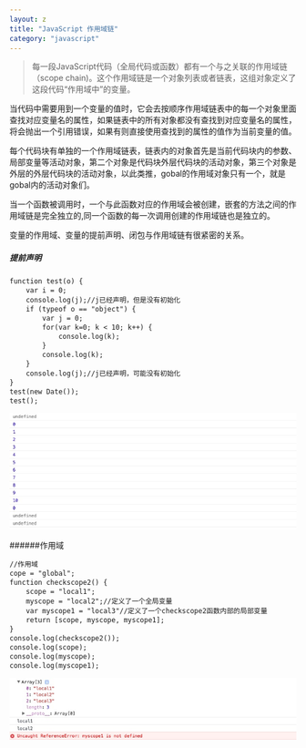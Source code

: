 ```yaml
---
layout: z
title: "JavaScript 作用域链"
category: "javascript"
---
```



> 每一段JavaScript代码（全局代码或函数）都有一个与之关联的作用域链（scope chain)。这个作用域链是一个对象列表或者链表，这组对象定义了这段代码“作用域中”的变量。
> 

当代码中需要用到一个变量的值时，它会去按顺序作用域链表中的每一个对象里面查找对应变量名的属性，如果链表中的所有对象都没有查找到对应变量名的属性，将会抛出一个引用错误，如果有则直接使用查找到的属性的值作为当前变量的值。


每个代码块有单独的一个作用域链表，链表内的对象首先是当前代码块内的参数、局部变量等活动对象，第二个对象是代码块外层代码块的活动对象，第三个对象是外层的外层代码块的活动对象，以此类推，gobal的作用域对象只有一个，就是gobal内的活动对象们。

当一个函数被调用时，一个与此函数对应的作用域会被创建，嵌套的方法之间的作用域链是完全独立的,同一个函数的每一次调用创建的作用域链也是独立的。


变量的作用域、变量的提前声明、闭包与作用域链有很紧密的关系。

##### 提前声明
    function test(o) {
        var i = 0;
        console.log(j);//j已经声明，但是没有初始化
        if (typeof o == "object") {
            var j = 0;
            for(var k=0; k < 10; k++) {
                console.log(k);
            }
            console.log(k);
        }
        console.log(j);//j已经声明，可能没有初始化
    }
    test(new Date());
    test();



![输出结果](https://github.com/lauriezc/note/raw/master/resource/image/AD759BC6-9F48-40C4-AA7B-02905405C435.png)


######作用域



    //作用域
    cope = "global";
    function checkscope2() {
        scope = "local1";
        myscope = "local2";//定义了一个全局变量
        var myscope1 = "local3"//定义了一个checkscope2函数内部的局部变量
        return [scope, myscope, myscope1];
    }
    console.log(checkscope2());
    console.log(scope);
    console.log(myscope);
    console.log(myscope1);



![输出结果](https://github.com/lauriezc/note/raw/master/resource/image/55170F46-9F57-4415-A925-FD3C85696B6A.png)


